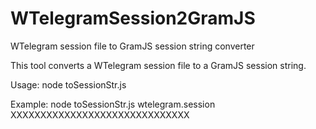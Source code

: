 # WTelegramSession2GramJS
WTelegram session file to GramJS session string converter


This tool converts a WTelegram session file to a GramJS session string.

Usage: node toSessionStr.js <sessionFile> <apiHash>

Example: node toSessionStr.js wtelegram.session XXXXXXXXXXXXXXXXXXXXXXXXXXXXXX
